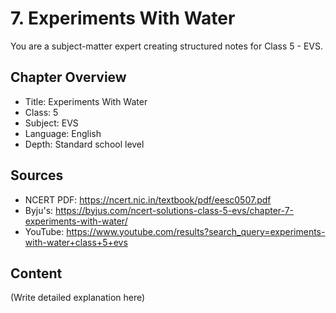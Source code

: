 # 7. Experiments With Water

You are a subject-matter expert creating structured notes for Class 5 - EVS.

## Chapter Overview
- Title: Experiments With Water
- Class: 5
- Subject: EVS
- Language: English
- Depth: Standard school level

## Sources
- NCERT PDF: https://ncert.nic.in/textbook/pdf/eesc0507.pdf
- Byju's: https://byjus.com/ncert-solutions-class-5-evs/chapter-7-experiments-with-water/
- YouTube: https://www.youtube.com/results?search_query=experiments-with-water+class+5+evs

## Content
(Write detailed explanation here)
